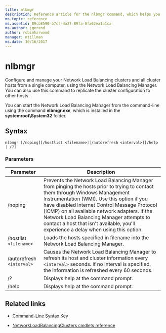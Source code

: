 ```yaml
---
title: nlbmgr
description: Reference article for the nlbmgr command, which helps you to configure and manage your Network Load Balancing clusters and all cluster hosts from a single computer, using the Network Load Balancing Manager.
ms.topic: reference
ms.assetid: 89cb8590-b7cf-4a27-89fa-0fa62ea1a1ca
ms.author: jgerend
author: robinharwood
manager: mtillman
ms.date: 10/16/2017
---
```


# nlbmgr



Configure and manage your Network Load Balancing clusters and all cluster hosts from a single computer, using the Network Load Balancing Manager. You can also use this command to replicate the cluster configuration to other hosts.

You can start the Network Load Balancing Manager from the command-line using the command **nlbmgr.exe**, which is installed in the **systemroot\System32** folder.

## Syntax

```
nlbmgr [/noping][/hostlist <filename>][/autorefresh <interval>][/help | /?]
```

### Parameters

| Parameter | Description |
| --------- | ----------- |
| /noping | Prevents the Network Load Balancing Manager from pinging the hosts prior to trying to contact them through Windows Management Instrumentation (WMI). Use this option if you have disabled Internet Control Message Protocol (ICMP) on all available network adapters. If the Network Load Balancing Manager attempts to contact a host that isn't available, you'll experience a delay when using this option. |
| /hostlist `<filename>` | Loads the hosts specified in filename into the Network Load Balancing Manager. |
| /autorefresh `<interval>` | Causes the Network Load Balancing Manager to refresh its host and cluster information every `<interval>` seconds. If no interval is specified, the information is refreshed every 60 seconds. |
| /? | Displays help at the command prompt. |
| /help | Displays help at the command prompt. |

## Related links

- [Command-Line Syntax Key](command-line-syntax-key.md)

- [NetworkLoadBalancingClusters cmdlets reference](/powershell/module/networkloadbalancingclusters)
